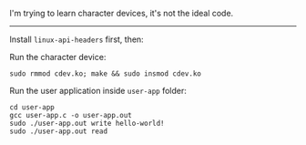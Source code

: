 I'm trying to learn character devices, it's not the ideal code.

---

Install `linux-api-headers` first, then:

Run the character device:
```
sudo rmmod cdev.ko; make && sudo insmod cdev.ko
```

Run the user application inside `user-app` folder:
```
cd user-app
gcc user-app.c -o user-app.out 
sudo ./user-app.out write hello-world!
sudo ./user-app.out read
```
